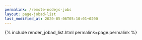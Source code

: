```yaml
---
permalink: /remote-nodejs-jobs
layout: page-jobad-list
last_modified_at: 2020-05-06T05:10:01+0200
---
```

{% include render_jobad_list.html permalink=page.permalink %}
